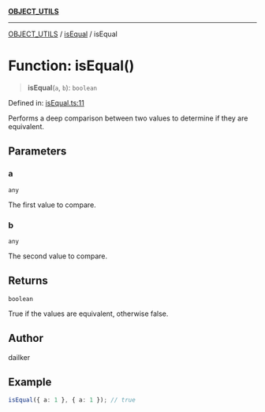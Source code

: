 [**OBJECT_UTILS**](../../README.md)

***

[OBJECT_UTILS](../../README.md) / [isEqual](../README.md) / isEqual

# Function: isEqual()

> **isEqual**(`a`, `b`): `boolean`

Defined in: [isEqual.ts:11](https://github.com/dailker/everyutil/blob/41b2b91e0d43fdbbea18f7ea0bcf4029dd413f41/src/object/isEqual.ts#L11)

Performs a deep comparison between two values to determine if they are equivalent.

## Parameters

### a

`any`

The first value to compare.

### b

`any`

The second value to compare.

## Returns

`boolean`

True if the values are equivalent, otherwise false.

## Author

dailker

## Example

```ts
isEqual({ a: 1 }, { a: 1 }); // true
```
